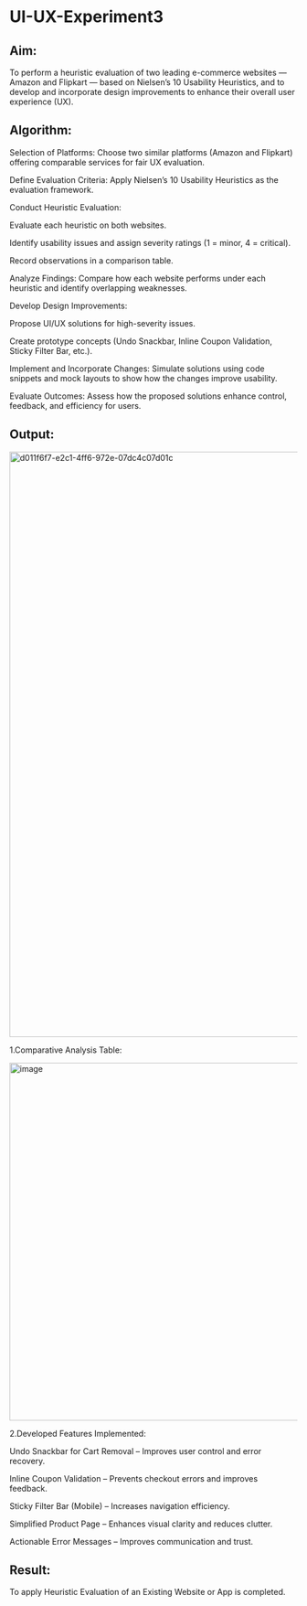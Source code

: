# UI-UX-Experiment3

## Aim:
To perform a heuristic evaluation of two leading e-commerce websites — Amazon and Flipkart — based on Nielsen’s 10 Usability Heuristics, and to develop and incorporate design improvements to enhance their overall user experience (UX).

## Algorithm:
Selection of Platforms:
Choose two similar platforms (Amazon and Flipkart) offering comparable services for fair UX evaluation.

Define Evaluation Criteria:
Apply Nielsen’s 10 Usability Heuristics as the evaluation framework.

Conduct Heuristic Evaluation:

Evaluate each heuristic on both websites.

Identify usability issues and assign severity ratings (1 = minor, 4 = critical).

Record observations in a comparison table.

Analyze Findings:
Compare how each website performs under each heuristic and identify overlapping weaknesses.

Develop Design Improvements:

Propose UI/UX solutions for high-severity issues.

Create prototype concepts (Undo Snackbar, Inline Coupon Validation, Sticky Filter Bar, etc.).

Implement and Incorporate Changes:
Simulate solutions using code snippets and mock layouts to show how the changes improve usability.

Evaluate Outcomes:
Assess how the proposed solutions enhance control, feedback, and efficiency for users.

## Output:
<img width="1024" height="1024" alt="d011f6f7-e2c1-4ff6-972e-07dc4c07d01c" src="https://github.com/user-attachments/assets/5cf98c72-ba08-4c02-83f1-12fdb929162e" />

1.Comparative Analysis Table:


<img width="607" height="626" alt="image" src="https://github.com/user-attachments/assets/99132b0a-e1e5-49e1-9203-f52459872983" />




2.Developed Features Implemented:

Undo Snackbar for Cart Removal – Improves user control and error recovery.

Inline Coupon Validation – Prevents checkout errors and improves feedback.

Sticky Filter Bar (Mobile) – Increases navigation efficiency.

Simplified Product Page – Enhances visual clarity and reduces clutter.

Actionable Error Messages – Improves communication and trust.
## Result:
To apply Heuristic Evaluation of an Existing Website or App is completed.
